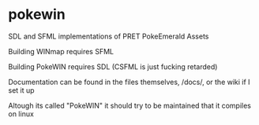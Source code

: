 # pokewin
SDL and SFML implementations of PRET PokeEmerald Assets

Building WINmap requires SFML

Building PokeWIN requires SDL (CSFML is just fucking retarded)

Documentation can be found in the files themselves, /docs/, or the wiki if I set it up

Altough its called "PokeWIN" it should try to be maintained that it compiles on linux